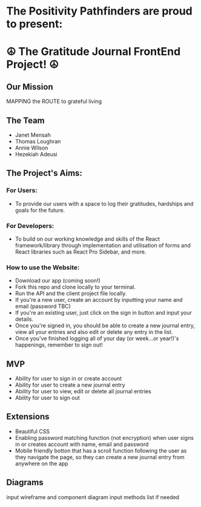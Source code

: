 # The Positivity Pathfinders are proud to present: 
# ☮️ The Gratitude Journal FrontEnd Project! ☮️

## Our Mission
MAPPING the ROUTE to grateful living

## The Team
* Janet Mensah
* Thomas Loughran
* Annie Wilson
* Hezekiah Adeusi

## The Project's Aims:
### For Users:
* To provide our users with a space to log their gratitudes, hardships and goals for the future.
### For Developers:
* To build on our working knowledge and skills of the React framework/library through implementation and utilisation of forms and React libraries such as React Pro Sidebar, and more.

### How to use the Website:
* Download our app (coming soon!)
* Fork this repo and clone locally to your terminal.
* Run the API and the client project file locally.
* If you're a new user, create an account by inputting your name and email (password TBC)
* If you're an existing user, just click on the sign in button and input your details.
* Once you're signed in, you should be able to create a new journal entry, view all your entries and also edit or delete any entry in the list.
* Once you've finished logging all of your day (or week...or year!)'s happenings, remember to sign out!

## MVP
* Ability for user to sign in or create account
* Ability for user to create a new journal entry
* Ability for user to view, edit or delete all journal entries
* Ability for user to sign out

## Extensions
* Beautiful CSS
* Enabling password matching function (not encryption) when user signs in or creates account with name, email and password
* Mobile friendly botton that has a scroll function following the user as they navigate the page, so they can create a new journal entry from anywhere on the app

## Diagrams
input wireframe and component diagram
input methods list if needed
